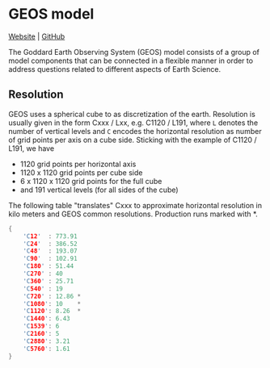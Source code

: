 # GEOS model

[Website](https://gmao.gsfc.nasa.gov/GEOS_systems/) | [GitHub](https://gmao.gsfc.nasa.gov/GEOS_systems/)

The Goddard Earth Observing System (GEOS) model consists of a group of model components that can be connected in a flexible manner in order to address questions related to different aspects of Earth Science.

## Resolution

GEOS uses a spherical cube to as discretization of the earth. Resolution is usually given in the form Cxxx / Lxx, e.g. C1120 / L191, where `L` denotes the number of vertical levels and `C` encodes the horizontal resolution as number of grid points per axis on a cube side. Sticking with the example of C1120 / L191, we have

- 1120 grid points per horizontal axis
- 1120 x 1120 grid points per cube side
- 6 x 1120 x 1120 grid points for the full cube
- and 191 vertical levels (for all sides of the cube)

The following table "translates" Cxxx to approximate horizontal resolution in kilo meters and GEOS common resolutions. Production runs marked with *.

```c
{ 
    'C12'  : 773.91
    'C24'  : 386.52
    'C48'  : 193.07
    'C90'  : 102.91
    'C180' : 51.44
    'C270' : 40
    'C360' : 25.71
    'C540' : 19
    'C720' : 12.86 *
    'C1080': 10    *
    'C1120': 8.26  *
    'C1440': 6.43
    'C1539': 6
    'C2160': 5
    'C2880': 3.21
    'C5760': 1.61
}
```
